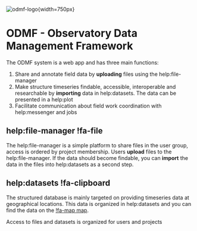 ![odmf-logo](/media/images/odmf.svg){width=750px}
# ODMF - Observatory Data Management Framework


The ODMF system is a web app and has three main functions:

1. Share and annotate field data by **uploading** files using the help:file-manager
2. Make structure timeseries findable, accessible, interoperable and researchable by **importing** data in help:datasets. 
   The data can be presented in a help:plot
3. Facilitate communication about field work coordination with help:messenger and jobs

## help:file-manager !fa-file

The help:file-manager is a simple platform to share files in the user group, access is ordered by project
membership. Users **upload** files to the help:file-manager. If the data should become findable, you can **import** 
the data in the files into help:datasets as a second step. 

## help:datasets !fa-clipboard 

The structured database is mainly targeted on providing timeseries data at
geographical locations. This data is organized in help:datasets and you can find the data on the [!fa-map map](/map).


Access to files and datasets is organized for users and projects

